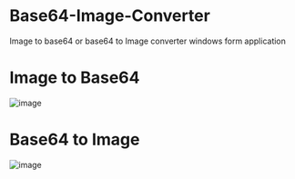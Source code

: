 # Base64-Image-Converter
Image to base64 or base64 to Image converter windows form application

# Image to Base64
![image](https://github.com/arslanaarslan/Base64-Image-Converter/assets/44298143/8caea312-f5ee-4be5-94d9-536d5b2391c4)


# Base64 to Image
![image](https://github.com/arslanaarslan/Base64-Image-Converter/assets/44298143/be6fc507-c3cd-4c79-a55b-9b9ed1df8568)

